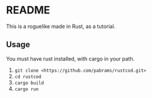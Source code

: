 # README

This is a roguelike made in Rust, as a tutorial.

## Usage

You must have rust installed, with cargo in your path.

1. `git clone <https://github.com/pabrams/rustcod.git>`
1. `cd rustcod`
1. `cargo build`
1. `cargo run`
